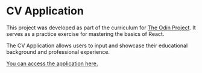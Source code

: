 # CV Application

This project was developed as part of the curriculum for [The Odin Project](https://www.theodinproject.com). It serves as a practice exercise for mastering the basics of React.

The CV Application allows users to input and showcase their educational background and professional experience.

[You can access the application here.](https://diego-moreira8.github.io/odin-cv-project)
